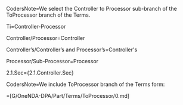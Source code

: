 
CodersNote=We select the Controller to Processor sub-branch of the ToProcessor branch of the Terms.

Ti=Controller-Processor

Controller/Processor=Controller

Controller’s/Controller’s and Processor’s=Controller's

Processor/Sub-Processor=Processor

2.1.Sec={2.1.Controller.Sec}

CodersNote=We include ToProcessor branch of the Terms form:

=[G/OneNDA-DPA/Part/Terms/ToProcessor/0.md]
